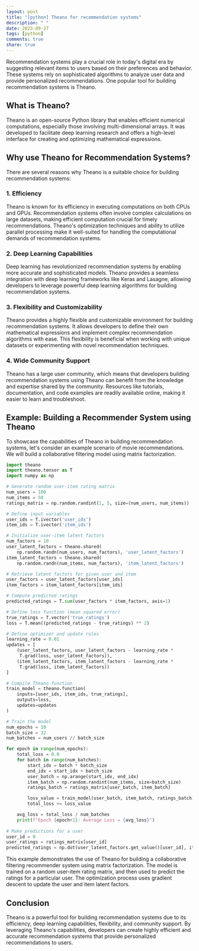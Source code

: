 ```yaml
---
layout: post
title: "[python] Theano for recommendation systems"
description: " "
date: 2023-09-27
tags: [python]
comments: true
share: true
---
```


Recommendation systems play a crucial role in today's digital era by suggesting relevant items to users based on their preferences and behavior. These systems rely on sophisticated algorithms to analyze user data and provide personalized recommendations. One popular tool for building recommendation systems is Theano.

## What is Theano?

Theano is an open-source Python library that enables efficient numerical computations, especially those involving multi-dimensional arrays. It was developed to facilitate deep learning research and offers a high-level interface for creating and optimizing mathematical expressions.

## Why use Theano for Recommendation Systems?

There are several reasons why Theano is a suitable choice for building recommendation systems:

### 1. Efficiency

Theano is known for its efficiency in executing computations on both CPUs and GPUs. Recommendation systems often involve complex calculations on large datasets, making efficient computation crucial for timely recommendations. Theano's optimization techniques and ability to utilize parallel processing make it well-suited for handling the computational demands of recommendation systems.

### 2. Deep Learning Capabilities

Deep learning has revolutionized recommendation systems by enabling more accurate and sophisticated models. Theano provides a seamless integration with deep learning frameworks like Keras and Lasagne, allowing developers to leverage powerful deep learning algorithms for building recommendation systems.

### 3. Flexibility and Customizability

Theano provides a highly flexible and customizable environment for building recommendation systems. It allows developers to define their own mathematical expressions and implement complex recommendation algorithms with ease. This flexibility is beneficial when working with unique datasets or experimenting with novel recommendation techniques.

### 4. Wide Community Support

Theano has a large user community, which means that developers building recommendation systems using Theano can benefit from the knowledge and expertise shared by the community. Resources like tutorials, documentation, and code examples are readily available online, making it easier to learn and troubleshoot.

## Example: Building a Recommender System using Theano

To showcase the capabilities of Theano in building recommendation systems, let's consider an example scenario of movie recommendations. We will build a collaborative filtering model using matrix factorization.

```python
import theano
import theano.tensor as T
import numpy as np

# Generate random user-item rating matrix
num_users = 100
num_items = 50
ratings_matrix = np.random.randint(1, 5, size=(num_users, num_items))

# Define input variables
user_ids = T.ivector('user_ids')
item_ids = T.ivector('item_ids')

# Initialize user-item latent factors
num_factors = 10
user_latent_factors = theano.shared(
    np.random.randn(num_users, num_factors), 'user_latent_factors')
item_latent_factors = theano.shared(
    np.random.randn(num_items, num_factors), 'item_latent_factors')

# Retrieve latent factors for given user and item
user_factors = user_latent_factors[user_ids]
item_factors = item_latent_factors[item_ids]

# Compute predicted ratings
predicted_ratings = T.sum(user_factors * item_factors, axis=1)

# Define loss function (mean squared error)
true_ratings = T.vector('true_ratings')
loss = T.mean((predicted_ratings - true_ratings) ** 2)

# Define optimizer and update rules
learning_rate = 0.01
updates = [
    (user_latent_factors, user_latent_factors - learning_rate *
     T.grad(loss, user_latent_factors)),
    (item_latent_factors, item_latent_factors - learning_rate *
     T.grad(loss, item_latent_factors))
]

# Compile Theano function
train_model = theano.function(
    inputs=[user_ids, item_ids, true_ratings],
    outputs=loss,
    updates=updates
)

# Train the model
num_epochs = 10
batch_size = 32
num_batches = num_users // batch_size

for epoch in range(num_epochs):
    total_loss = 0.0
    for batch in range(num_batches):
        start_idx = batch * batch_size
        end_idx = start_idx + batch_size
        user_batch = np.arange(start_idx, end_idx)
        item_batch = np.random.randint(num_items, size=batch_size)
        ratings_batch = ratings_matrix[user_batch, item_batch]

        loss_value = train_model(user_batch, item_batch, ratings_batch)
        total_loss += loss_value

    avg_loss = total_loss / num_batches
    print(f"Epoch {epoch+1}: Average Loss = {avg_loss}")
    
# Make predictions for a user
user_id = 0
user_ratings = ratings_matrix[user_id]
predicted_ratings = np.dot(user_latent_factors.get_value()[user_id], item_latent_factors.get_value().T)

```

This example demonstrates the use of Theano for building a collaborative filtering recommender system using matrix factorization. The model is trained on a random user-item rating matrix, and then used to predict the ratings for a particular user. The optimization process uses gradient descent to update the user and item latent factors.

## Conclusion

Theano is a powerful tool for building recommendation systems due to its efficiency, deep learning capabilities, flexibility, and community support. By leveraging Theano's capabilities, developers can create highly efficient and accurate recommendation systems that provide personalized recommendations to users.